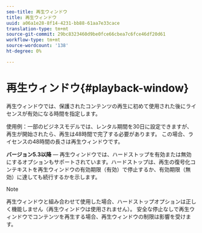 ```yaml
---
seo-title: 再生ウィンドウ
title: 再生ウィンドウ
uuid: a06a1e28-8f14-4231-bb88-61aa7e33cace
translation-type: tm+mt
source-git-commit: 29bc8323460d9be0fce66cbea7c6fce46df20d61
workflow-type: tm+mt
source-wordcount: '138'
ht-degree: 0%

---
```



# 再生ウィンドウ{#playback-window}

再生ウィンドウでは、保護されたコンテンツの再生に初めて使用された後にライセンスが有効になる時間を指定します。

使用例：一部のビジネスモデルでは、レンタル期間を30日に設定できますが、再生が開始されたら、再生は48時間で完了する必要があります。 この場合、ライセンスの48時間の長さは再生ウィンドウです。

**バージョン5.3以降**  — 再生ウィンドウでは、ハードストップを有効または無効にするオプションもサポートされています。ハードストップは、再生の復号化コンテキストを再生ウィンドウの有効期限（有効）で停止するか、有効期限（無効）に達しても続行するかを示します。

>[!NOTE]
>
>再生ウィンドウと組み合わせて使用した場合、ハードストップオプションは正しく機能しません（再生ウィンドウは使用されません）。 安全な停止なしで再生ウィンドウでコンテンツを再生する場合、再生ウィンドウの制限は影響を受けます。

